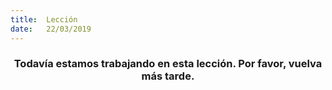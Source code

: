```yaml
---
title:  Lección
date:   22/03/2019
---
```


### <center>Todavía estamos trabajando en esta lección. Por favor, vuelva más tarde.</center>